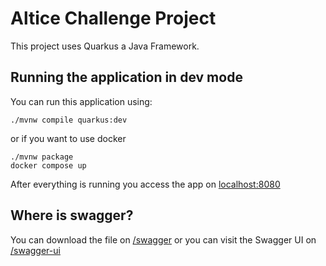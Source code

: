 # Altice Challenge Project

This project uses Quarkus a Java Framework.

## Running the application in dev mode

You can run this application using:

```shell script
./mvnw compile quarkus:dev
```
or if you want to use docker

```shell script
./mvnw package
docker compose up
```

After everything is running you access the app on [localhost:8080](http://localhost:8080)


## Where is swagger?

You can download the file on [/swagger](http://localhost:8080/swagger) or you can visit the Swagger UI on [/swagger-ui](http://localhost:8080/swagger-ui)

